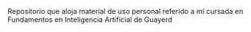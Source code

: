 Repositorio que aloja material de uso personal referido a mi cursada en Fundamentos en Inteligencia Artificial de Guayerd

